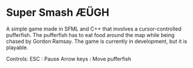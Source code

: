 # Super Smash ÆÜGH
A simple game made in SFML and C++ that involves a cursor-controlled pufferfish. The pufferfish has to eat food around the map while being chased by Gordon Ramsay. The game is currently in development, but it is playable.

Controls:
    ESC : Pause
    Arrow keys : Move pufferfish
